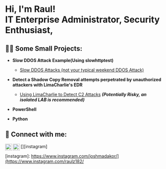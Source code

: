 <h1>Hi, I'm Raul! <br/> IT Enterprise Administrator, Security Enthusiast, 

<h2>👨‍💻 Some Small Projects:</h2>

- <b>Slow DDOS Attack Example(Using slowhttptest)</b>
  - [Slow DDOS Attacks (not your typical weekend DDOS Attack)](https://github.com/raulpz/raulpz.github.io/tree/main/Slow-DDOS%20Attack%20example)

- <b>Detect a Shadow Copy Removal attempts perpetrated by unauthorized attackers with LimaCharlie's EDR</b>
  - [Using LimaCharlie to Detect C2 Attacks](https://github.com/raulpz/raulpz.github.io/blob/main/Shadow-Copy-Deletion-Attempt-LimaCharlie/README.md) <b><i>(Potentially Risky, an isolated LAB is recommended)</b></i>

- <b>PowerShell</b>
<!--
  - [Windows EventLog: Failed RDP Logins Source IP to full GeoData Conversion](https://github.com/joshmadakor1/Sentinel-Lab)
  - [JWipe (Disk Wiping Utility)](https://github.com/joshmadakor1/Jwipe.PowerShell)
  - [Active Directory Bulk User Creation](https://github.com/joshmadakor1/AD_PS)
  - [FIM (File Integrity Monitor)](https://github.com/joshmadakor1/PowerShell-Integrity-FIM)
-->
- <b>Python</b>
<!--
   - [Package Delivery Application (Datastructures and Algorithms Demo)](https://github.com/joshmadakor1/Package-Delivery-Pathfinding-Algorithm)
-->
<h2> 🤳 Connect with me:</h2>

[<img align="left" alt="RaulPinedo | LinkedIn" width="22px" src="https://cdn.jsdelivr.net/npm/simple-icons@v3/icons/linkedin.svg" />][linkedin]
[<img align="left" alt="RaulPinedo | Instagram" width="22px" src="https://cdn.jsdelivr.net/npm/simple-icons@v3/icons/instagram.svg" />][instagram]

[Email]: raul@pinedo.xyz
[linkedin]: https://linkedin.com/in/rpinedoz
[instagram]: https://www.instagram.com/joshmadakor/](https://www.instagram.com/raulz182/

<!--
- 🔭 I’m currently working on ...
- 🌱 I’m currently learning ...
- 👯 I’m looking to collaborate on ...
- 🤔 I’m looking for help with ...
- 💬 Ask me about ...
- 📫 How to reach me: ...
- 😄 Pronouns: ...
- ⚡ Fun fact: ...
-->


<!--
**raulpz/raulpz** is a ✨ _special_ ✨ repository because its `README.md` (this file) appears on your GitHub profile.

Here are some ideas to get you started:

- 🔭 I’m currently working on ...
- 🌱 I’m currently learning ...
- 👯 I’m looking to collaborate on ...
- 🤔 I’m looking for help with ...
- 💬 Ask me about ...
- 📫 How to reach me: ...
- 😄 Pronouns: ...
- ⚡ Fun fact: ...
-->
